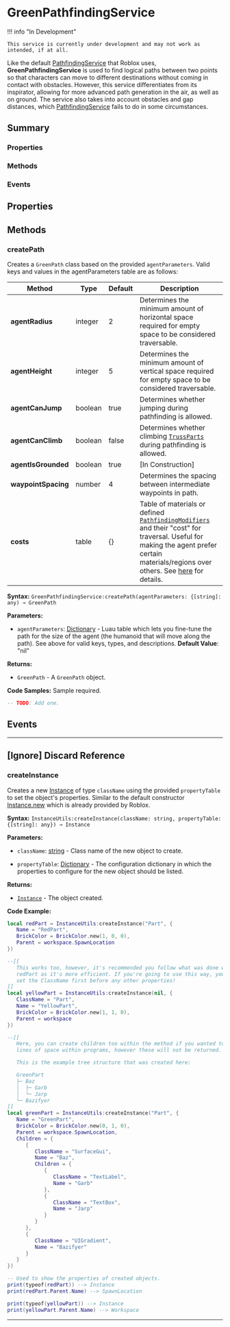 # GreenPathfindingService

!!! info "In Development"

    This service is currently under development and may not work as intended, if at all.

Like the default [PathfindingService](https://create.roblox.com/docs/reference/engine/classes/PathfindingService) that Roblox uses, **GreenPathfindingService** is used to find logical paths between two points so that characters can move to different destinations without coming in contact with obstacles. However, this service differentiates from its inspirator, allowing for more advanced path generation in the air, as well as on ground. The service also takes into account obstacles and gap distances, which [PathfindingService](https://create.roblox.com/docs/reference/engine/classes/PathfindingService) fails to do in some circumstances.


## Summary
### Properties


### Methods

### Events

## Properties

## Methods

### createPath
Creates a `GreenPath` class based on the provided `agentParameters`. Valid keys and values in the agentParameters table are as follows:

| Method              | Type    | Default | Description                                                                                                                                                      |
| ------------------- | ------- | ------- | ---------------------------------------------------------------------------------------------------------------------------------------------------------------- |
| **agentRadius**     | integer | 2       | Determines the minimum amount of horizontal space required for empty space to be considered traversable.                                                         |
| **agentHeight**     | integer | 5       | Determines the minimum amount of vertical space required for empty space to be considered traversable.                                                           |
| **agentCanJump**    | boolean | true    | Determines whether jumping during pathfinding is allowed.                                                                                                        |
| **agentCanClimb**   | boolean | false   | Determines whether climbing [`TrussParts`](https://create.roblox.com/docs/reference/engine/classes/TrussPart) during pathfinding is allowed.                     |
| **agentIsGrounded** | boolean | true    | [In Construction]                                                                                                                                                |
| **waypointSpacing** | number  | 4       | Determines the spacing between intermediate waypoints in path.                                                                                                   |
| **costs**           | table   | {}      | Table of materials or defined [`PathfindingModifiers`](https://create.roblox.com/docs/reference/engine/classes/PathfindingModifier) and their "cost" for traversal. Useful for making the agent prefer certain materials/regions over others. See [here](https://create.roblox.com/docs/characters/pathfinding#pathfinding-modifiers) for details. |

**Syntax:** `GreenPathfindingService:createPath(agentParameters: {[string]: any) → GreenPath`

**Parameters:**

* `agentParameters`: [Dictionary](https://create.roblox.com/docs/luau/tables#dictionaries) - Luau table which lets you fine-tune the path for the size of the agent (the humanoid that will move along the path). See above for valid keys, types, and descriptions.
**Default Value**: "nil"

**Returns:**

* `GreenPath` - A `GreenPath` object.

**Code Samples:**
Sample required.

```lua
-- TODO: Add one.
```

## Events

----

## [Ignore] Discard Reference
### createInstance
Creates a new [Instance](https://create.roblox.com/docs/reference/engine/classes/Instance) of type `className` using the provided `propertyTable` to set the object's properties. Similar to the default constructor [Instance.new](https://create.roblox.com/docs/reference/engine/datatypes/Instance#new) which is already provided by Roblox.

**Syntax:** `InstanceUtils:createInstance(className: string, propertyTable: {[string]: any}) → Instance`

**Parameters:**

* `className`: [string](https://create.roblox.com/docs/luau/strings) - Class name of the new object to create.

* `propertyTable`: [Dictionary](https://create.roblox.com/docs/luau/tables#dictionaries) - The configuration dictionary in which the properties to configure for the new object should be listed.

**Returns:**

* [`Instance`](https://create.roblox.com/docs/reference/engine/classes/Instance) - The object created.

**Code Example:**
```lua
local redPart = InstanceUtils:createInstance("Part", {
   Name = "RedPart",
   BrickColor = BrickColor.new(1, 0, 0),
   Parent = workspace.SpawnLocation
})

--[[
   This works too, however, it's recommended you follow what was done with the
   redPart as it's more efficient. If you're going to use this way, you MUST
   set the ClassName first before any other properties!
]]
local yellowPart = InstanceUtils:createInstance(nil, {
   ClassName = "Part",
   Name = "YellowPart",
   BrickColor = BrickColor.new(1, 1, 0),
   Parent = workspace
})

--[[
   Here, you can create children too within the method if you wanted to save
   lines of space within programs, however these will not be returned.

   This is the example tree structure that was created here:

   GreenPart
   ├─ Baz
   │  ├─ Garb
   │  └─ Jarp
   └─ Bazifyer
]]
local greenPart = InstanceUtils:createInstance("Part", {
   Name = "GreenPart",
   BrickColor = BrickColor.new(0, 1, 0),
   Parent = workspace.SpawnLocation,
   Children = {
      {
         ClassName = "SurfaceGui",
         Name = "Baz",
         Children = {
            {
               ClassName = "TextLabel",
               Name = "Garb"
            },
            {
               ClassName = "TextBox",
               Name = "Jarp"
            }
         }
      },
      {
         ClassName = "UIGradient",
         Name = "Bazifyer"
      }
   }
})

-- Used to show the properties of created objects.
print(typeof(redPart)) --> Instance
print(redPart.Parent.Name) --> SpawnLocation

print(typeof(yellowPart)) --> Instance
print(yellowPart.Parent.Name) --> Workspace
```

----
